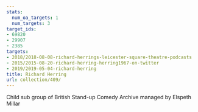 ```yaml
---
stats:
  num_oa_targets: 1
  num_targets: 3
target_ids:
- 69820
- 29907
- 2385
targets:
- 2018/2018-08-08-richard-herrings-leicester-square-theatre-podcasts
- 2015/2015-08-20-richard-herring-herring1967-on-twitter
- 2019/2019-05-04-richard-herring
title: Richard Herring
url: collection/409/
---
```


Child sub group of British Stand-up Comedy Archive managed by Elspeth Millar